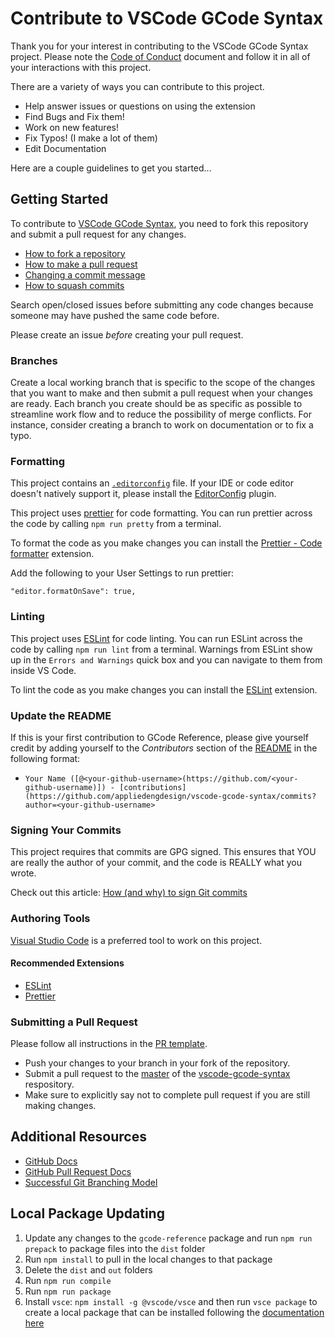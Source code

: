 # Contribute to VSCode GCode Syntax

Thank you for your interest in contributing to the VSCode GCode Syntax project. Please note the [Code of Conduct](CODE_OF_CONDUCT.md) document and follow it in all of your interactions with this project.

There are a variety of ways you can contribute to this project.

- Help answer issues or questions on using the extension
- Find Bugs and Fix them!
- Work on new features!
- Fix Typos! (I make a lot of them)
- Edit Documentation

Here are a couple guidelines to get you started...

## Getting Started

To contribute to [VSCode GCode Syntax](https://github.com/appliedengdesign/vscode-gcode-syntax), you need to fork this repository and submit a pull request for any changes.

- [How to fork a repository](https://help.github.com/articles/fork-a-repo)
- [How to make a pull request](https://help.github.com/articles/creating-a-pull-request/)
- [Changing a commit message](https://help.github.com/articles/changing-a-commit-message/)
- [How to squash commits](https://help.github.com/articles/about-pull-request-merges/)

Search open/closed issues before submitting any code changes because someone may have pushed the same code before.

Please create an issue _before_ creating your pull request.

### Branches

Create a local working branch that is specific to the scope of the changes that you want to make and then submit a pull request when your changes are ready. Each branch you create should be as specific as possible to streamline work flow and to reduce the possibility of merge conflicts. For instance, consider creating a branch to work on documentation or to fix a typo.

### Formatting

This project contains an [`.editorconfig`](https://github.com/appliedengdesign/vscode-gcode-syntax/blob/main/.editorconfig) file. If your IDE or code editor doesn't natively support it, please install the [EditorConfig](https://editorconfig.org) plugin.

This project uses [prettier](https://prettier.io/) for code formatting. You can run prettier across the code by calling `npm run pretty` from a terminal.

To format the code as you make changes you can install the [Prettier - Code formatter](https://marketplace.visualstudio.com/items/esbenp.prettier-vscode) extension.

Add the following to your User Settings to run prettier:

`"editor.formatOnSave": true,`

### Linting

This project uses [ESLint](https://eslint.org/) for code linting. You can run ESLint across the code by calling `npm run lint` from a terminal. Warnings from ESLint show up in the `Errors and Warnings` quick box and you can navigate to them from inside VS Code.

To lint the code as you make changes you can install the [ESLint](https://marketplace.visualstudio.com/items?itemName=dbaeumer.vscode-eslint) extension.

### Update the README

If this is your first contribution to GCode Reference, please give yourself credit by adding yourself to the _Contributors_ section of the [README](README.md) in the following format:

- `Your Name ([@<your-github-username>(https://github.com/<your-github-username)]) - [contributions](https://github.com/appliedengdesign/vscode-gcode-syntax/commits?author=<your-github-username>`

### Signing Your Commits

This project requires that commits are GPG signed. This ensures that YOU are really the author of your commit, and the code is REALLY what you wrote.

Check out this article: [How (and why) to sign Git commits](https://withblue.ink/2020/05/17/how-and-why-to-sign-git-commits.html)

### Authoring Tools

[Visual Studio Code](https://code.visualstudio.com) is a preferred tool to work on this project.

#### Recommended Extensions

- [ESLint](https://marketplace.visualstudio.com/items?itemName=dbaeumer.vscode-eslint)
- [Prettier](https://marketplace.visualstudio.com/items?itemName=esbenp.prettier-vscode)

### Submitting a Pull Request

Please follow all instructions in the [PR template](.github/PULL_REQUEST_TEMPLATE.md).

- Push your changes to your branch in your fork of the repository.
- Submit a pull request to the [master](https://github.com/appliedengdesign/master-syntax/tree/master) of the [vscode-gcode-syntax](https://github.com/appliedengdesign/vscode-gcode-syntax) respository.
- Make sure to explicitly say not to complete pull request if you are still making changes.

## Additional Resources

- [GitHub Docs](http://help.github.com/)
- [GitHub Pull Request Docs](http://help.github.com/send-pull-requests/)
- [Successful Git Branching Model](http://nvie.com/posts/a-successful-git-branching-model/)

## Local Package Updating

1. Update any changes to the `gcode-reference` package and run `npm run prepack` to package files into the `dist` folder
2. Run `npm install` to pull in the local changes to that package
3. Delete the `dist` and `out` folders
4. Run `npm run compile`
5. Run `npm run package`
6. Install `vsce`: `npm install -g @vscode/vsce` and then run `vsce package` to create a local package that can be installed following the [documentation here](https://code.visualstudio.com/api/working-with-extensions/publishing-extension#packaging-extensions)
